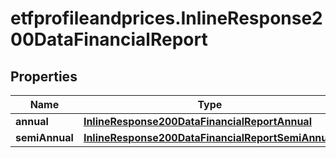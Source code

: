 # etfprofileandprices.InlineResponse200DataFinancialReport

## Properties

Name | Type | Description | Notes
------------ | ------------- | ------------- | -------------
**annual** | [**InlineResponse200DataFinancialReportAnnual**](InlineResponse200DataFinancialReportAnnual.md) |  | [optional] 
**semiAnnual** | [**InlineResponse200DataFinancialReportSemiAnnual**](InlineResponse200DataFinancialReportSemiAnnual.md) |  | [optional] 


